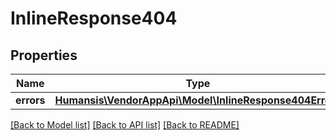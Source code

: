 # InlineResponse404

## Properties
Name | Type | Description | Notes
------------ | ------------- | ------------- | -------------
**errors** | [**Humansis\VendorAppApi\Model\InlineResponse404Errors**](InlineResponse404Errors.md) |  | [optional] 

[[Back to Model list]](../README.md#documentation-for-models) [[Back to API list]](../README.md#documentation-for-api-endpoints) [[Back to README]](../README.md)


